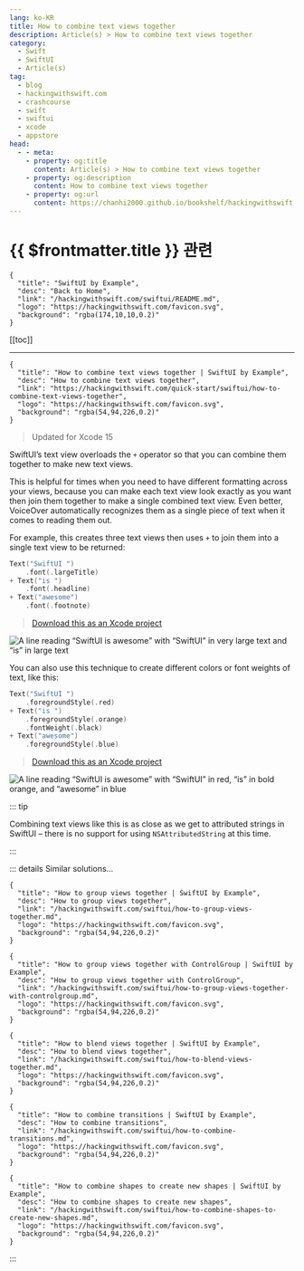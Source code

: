 ```yaml
---
lang: ko-KR
title: How to combine text views together
description: Article(s) > How to combine text views together
category:
  - Swift
  - SwiftUI
  - Article(s)
tag: 
  - blog
  - hackingwithswift.com
  - crashcourse
  - swift
  - swiftui
  - xcode
  - appstore
head:
  - - meta:
    - property: og:title
      content: Article(s) > How to combine text views together
    - property: og:description
      content: How to combine text views together
    - property: og:url
      content: https://chanhi2000.github.io/bookshelf/hackingwithswift.com/swiftui/how-to-combine-text-views-together.html
---
```


# {{ $frontmatter.title }} 관련

```component VPCard
{
  "title": "SwiftUI by Example",
  "desc": "Back to Home",
  "link": "/hackingwithswift.com/swiftui/README.md",
  "logo": "https://hackingwithswift.com/favicon.svg",
  "background": "rgba(174,10,10,0.2)"
}
```

[[toc]]

---

```component VPCard
{
  "title": "How to combine text views together | SwiftUI by Example",
  "desc": "How to combine text views together",
  "link": "https://hackingwithswift.com/quick-start/swiftui/how-to-combine-text-views-together",
  "logo": "https://hackingwithswift.com/favicon.svg",
  "background": "rgba(54,94,226,0.2)"
}
```

> Updated for Xcode 15

SwiftUI’s text view overloads the `+` operator so that you can combine them together to make new text views.

This is helpful for times when you need to have different formatting across your views, because you can make each text view look exactly as you want then join them together to make a single combined text view. Even better, VoiceOver automatically recognizes them as a single piece of text when it comes to reading them out.

For example, this creates three text views then uses `+` to join them into a single text view to be returned:

```swift
Text("SwiftUI ")
    .font(.largeTitle)
+ Text("is ")
    .font(.headline)
+ Text("awesome")
    .font(.footnote)
```

> [<FontIcon icon="fas fa-file-zipper"/>Download this as an Xcode project](https://hackingwithswift.com/files/projects/swiftui/how-to-combine-text-views-together-1.zip)

![A line reading “SwiftUI is awesome” with “SwiftUI” in very large text and “is” in large text](https://hackingwithswift.com/img/books/quick-start/swiftui/how-to-combine-text-views-together-1~dark@2x.png)

You can also use this technique to create different colors or font weights of text, like this:

```swift
Text("SwiftUI ")
    .foregroundStyle(.red)
+ Text("is ")
    .foregroundStyle(.orange)
    .fontWeight(.black)
+ Text("awesome")
    .foregroundStyle(.blue)
```

> [<FontIcon icon="fas fa-file-zipper"/>Download this as an Xcode project](https://hackingwithswift.com/files/projects/swiftui/how-to-combine-text-views-together-2.zip)

![A line reading “SwiftUI is awesome” with “SwiftUI” in red, “is” in bold orange, and “awesome” in blue](https://hackingwithswift.com/img/books/quick-start/swiftui/how-to-combine-text-views-together-2~dark@2x.png)

::: tip

Combining text views like this is as close as we get to attributed strings in SwiftUI – there is no support for using `NSAttributedString` at this time.

:::

::: details Similar solutions…

```component VPCard
{
  "title": "How to group views together | SwiftUI by Example",
  "desc": "How to group views together",
  "link": "/hackingwithswift.com/swiftui/how-to-group-views-together.md",
  "logo": "https://hackingwithswift.com/favicon.svg",
  "background": "rgba(54,94,226,0.2)"
}
```

```component VPCard
{
  "title": "How to group views together with ControlGroup | SwiftUI by Example",
  "desc": "How to group views together with ControlGroup",
  "link": "/hackingwithswift.com/swiftui/how-to-group-views-together-with-controlgroup.md",
  "logo": "https://hackingwithswift.com/favicon.svg",
  "background": "rgba(54,94,226,0.2)"
}
```

```component VPCard
{
  "title": "How to blend views together | SwiftUI by Example",
  "desc": "How to blend views together",
  "link": "/hackingwithswift.com/swiftui/how-to-blend-views-together.md",
  "logo": "https://hackingwithswift.com/favicon.svg",
  "background": "rgba(54,94,226,0.2)"
}
```

```component VPCard
{
  "title": "How to combine transitions | SwiftUI by Example",
  "desc": "How to combine transitions",
  "link": "/hackingwithswift.com/swiftui/how-to-combine-transitions.md",
  "logo": "https://hackingwithswift.com/favicon.svg",
  "background": "rgba(54,94,226,0.2)"
}
```

```component VPCard
{
  "title": "How to combine shapes to create new shapes | SwiftUI by Example",
  "desc": "How to combine shapes to create new shapes",
  "link": "/hackingwithswift.com/swiftui/how-to-combine-shapes-to-create-new-shapes.md",
  "logo": "https://hackingwithswift.com/favicon.svg",
  "background": "rgba(54,94,226,0.2)"
}
```

:::

